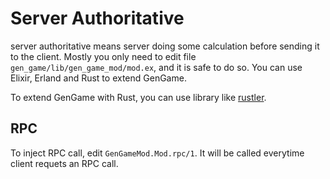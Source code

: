# Server Authoritative

server authoritative means server doing some calculation before sending it to the client. Mostly you only need to edit file `gen_game/lib/gen_game_mod/mod.ex`, and it is safe to do so. You can use Elixir, Erland and Rust to extend GenGame.

To extend GenGame with Rust, you can use library like [rustler](https://github.com/rusterlium/rustler).

## RPC

To inject RPC call, edit `GenGameMod.Mod.rpc/1`. It will be called everytime client requets an RPC call.
